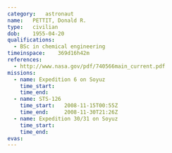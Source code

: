 ```yaml
---
category:	astronaut
name:	PETTIT, Donald R.
type:	civilian
dob:	1955-04-20
qualifications:
  - BSc in chemical engineering
timeinspace:	369d16h42m
references:
  - http://www.nasa.gov/pdf/740566main_current.pdf
missions:
  - name: Expedition 6 on Soyuz
    time_start:   
    time_end:     
  - name: STS-126
    time_start:   2008-11-15T00:55Z
    time_end:     2008-11-30T21:26Z
  - name: Expedition 30/31 on Soyuz
    time_start:   
    time_end:     
evas:
---
```

